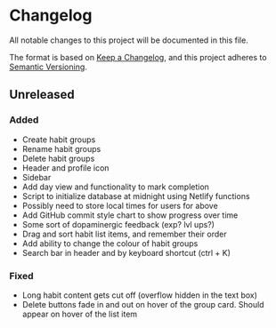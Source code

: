 # Changelog

All notable changes to this project will be documented in this file.

The format is based on [Keep a Changelog](https://keepachangelog.com/en/1.0.0/),
and this project adheres to [Semantic Versioning](https://semver.org/spec/v2.0.0.html).

## Unreleased

### Added

- Create habit groups
- Rename habit groups
- Delete habit groups
- Header and profile icon
- Sidebar
- Add day view and functionality to mark completion
- Script to initialize database at midnight using Netlify functions
- Possibly need to store local times for users for above
- Add GitHub commit style chart to show progress over time
- Some sort of dopaminergic feedback (exp? lvl ups?)
- Drag and sort habit list items, and remember their order
- Add ability to change the colour of habit groups
- Search bar in header and by keyboard shortcut (ctrl + K)

### Fixed

- Long habit content gets cut off (overflow hidden in the text box)
- Delete buttons fade in and out on hover of the group card. Should appear on hover of the list item
